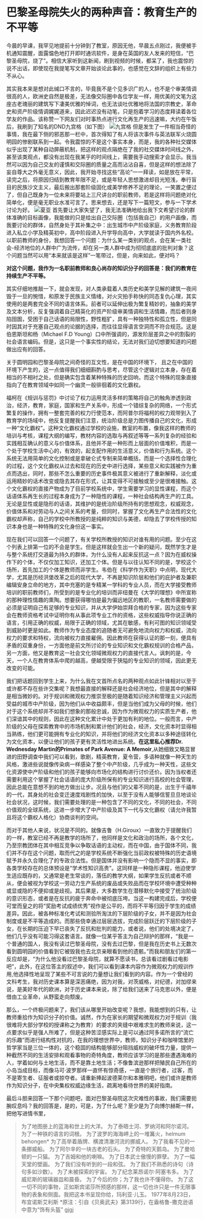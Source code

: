 # 巴黎圣母院失火的两种声音：教育生产的不平等
今晨的早课，我罕见地提前十分钟到了教室，原因无他，早晨五点刚过，我便被手机通知震醒，面露愠色地打开即时通讯软件，是身在英国的友人发来的短信，“巴黎圣母院，烧了”。相信大家听到这新闻，刷到视频的时候，都呆了，我也震惊的说不出话，即使现在我提笔写文章开始谈论此事的，也感觉在文辞的组织上有些力不从心。

其实我本来是想对此缄口不言的，毕竟我不是个见多识广的人，也不是个审美情调很高的人，欧洲史自然是极差，无法像交际圈中各位学友一样，用优美的文笔为这座古老瑰丽的建筑写下凄美优雅的悼词，也无法谈吐优雅地将法国的宗教史，革命史和资产阶级情调娓娓道来，因此迟迟没有动笔，只是抱着学习的态度拜读着各位学友的作品。该称赞一下网友们对时事热点进行文化再生产的迅速嘛，大约在午饭后，我刷到了知名的DND九宫格（如下图）
![九宫格](https://wechat-1255725648.cos.ap-shanghai.myqcloud.com/%E5%B7%B4%E9%BB%8E%E5%9C%A3%E6%AF%8D%E9%99%A2/1555406636645.jpeg)
但是发生了一件相当奇怪的事情，我在最下侧的邪恶那一栏中，首次得知了有人将该次事件与英法联军火烧圆明园的惨剧联系到一起。令我震惊的不是这个事实本身，而是，我的各种社交媒体似乎出现了某种自动屏蔽机制，把这样的观点隔绝在了我的社交媒体时间线之外，甚至该类观点，都没有出现在我某乎的时间线上，需要我手动搜索才会显示。我当然可以因为自己交友的谨慎和交际圈的质量之高而沾沾自喜，但是这样的想法除了妄自尊大之外毫无意义，因此，我开始寻找这些“高论”一一拜读，如是放在平常，读完之后，将原因归结到教育年限不足，或是年轻人思想激进却目光短浅，奉行盲目的民族沙文主义，最后搬出那套阶级固化或美学修养不足的理论，一笑置之便过了，但自己既身为一位未来将要站上三尺讲台的职前教师，若是这样将问题绝对化简单化，便是毫无职业水准可言了。思来想去，还是写下一篇短文，参与一下学术讨论为好。
![夏亚](https://wechat-1255725648.cos.ap-shanghai.myqcloud.com/%E5%B7%B4%E9%BB%8E%E5%9C%A3%E6%AF%8D%E9%99%A2/%E5%B1%8F%E5%B9%95%E6%88%AA%E5%9B%BE(2).png)
首先要让大家失望了，我无法准确地给出我下文希望讨论的群体准确的目标画像，我能做的只是给出自己交际圈（包括我自己）的用户画像，而我要讨论的群体，自然身处于其补集之中：出生城市中产阶级家庭，义务教育阶段进入私立小学及精英初中，高中阶段进入升学导向高中，大学就读于国内外名校。以职前教师的身份，我想回答一个问题：为什么某一类别的观点，会在某一类社会-经济地位的人群中广为流传，却在另一类人群中成为彻彻底底的批判对象？这个问题当然可以用“本来就该是这样”一笔带过，但是，向来如此，便对吗？

**对这个问题，我作为一名职前教师和良心尚存的知识分子的回答是：我们的教育在持续生产不平等。**

其实仔细地推敲一下，就会发现，对人类承载着人类历史和美学见解的建筑一夜间毁于一旦的惋惜，和原发于民族主义情绪，对火灾拍手称快的同态复仇心理，其实使用的是两套完全不同的语言体系。前者可以延伸出极为繁复精妙的，抽象的美学及文本分析，反复强调着自己精英化的资产阶级审美情调和生活情趣，而后者则身陷囹圄，受困于自己话语的局限性，野性粗犷，具有一种独特性和孤立性，但是同时因其对于充塞自己观点的论据的选择，而往往显得语言空洞而不符合规范。这是伯恩斯坦和杨（Michael F.D Young）口中所强调的，源发阶层差异之中的割裂的社会语言编码。但是，这只是一个事实性的结论，无法对我们迫切想要知道的问题做出应有的回答。

关于圆明园和巴黎圣母院之间奇怪的互文性，是在中国的环境下， 且之在中国的环境下产生的，这一点值得我们细细斟酌与思考，尽管这个逻辑对立本身，存在着相当的不相衬之处，但是确实包含着某种特殊的历史回响，而这个特殊的现象直接指向了在教育领域中如同一个幽灵一般徘徊着的文化霸权。

福柯在《规训与惩罚》中讨论了权力运用灵活多样的策略将自己的触角渗透到政治，经济，教育，家庭，国家和生产关系中，形成一个错综复杂的网络，一个形式繁复的操作，拥有一整套完善的权力行使范本，而阿普尔将福柯的权力观带到入了教育学的场域中，他反复提醒我们注意，统治阶级总是力图传播自己的文化，形成一种“文化霸权”。这种文化霸权通过学校的设施，教室的布置，像我这样的教师的培训与考核，课程大纲的编写，教材内容的选取与再叙述等等一系列复杂的经验和实践相互确认的意义与价值体系，且他并不是一种形而上层面的价值堆积，而是一个处于学校生活中心的，有效的，起支配作用的生活意义，价值和行为系统。这个系统无法用简单的文化控制或是拿破仑式专制来简单概括，而是一个选择性合理化的过程，这个文化霸权从过去和现在的历史中进行选择，某些意义和实践被作为重点而选出，同时，那些不怎么重要的历史事件极其意义被进行了重新解释，淡化或运用精妙的话术改变或隐去其存在形式，让其变得不可接触或至少是很难接触。这个文化霸权的直接产物成为了目前学校系统中，学生需要学习的显性课程，而这个话语体系再生长的过程本身成为了一种隐性的课程，一种社会结构再生产的工具。无论是显性或是隐形的话语，其维护的是统治阶级所持有的思想观念，权威观念，价值体系和对劳动与人之间关系的考量，但同时，掌握了文化再生产合法性的文化霸权却声称，自己的学校中所教授的是纯粹的知识与美德，却隐去了学校传授的知识本身也是一种特殊的文化身份这一事实。

现在我们可以回答一个问题了，有关学校所教授的知识对谁有用的问题。至少在这个列表上排第一位的不会是学生。但是这样就会生出一个新的疑问，既然学生才是与整个系统打交道最为持久的群体，为什么没有人起来反抗这一点？因为在威权操作下的个体，不仅仅加工知识，还加工个体。但是与以往认知不同的是，学校这个场所，首先加工的个体是教师而非学生。韦伯在《科学作为天职》中点明，现代大学，尤其是历经洪堡改革之后的现代大学，不再是知识阶层和他们的庇护者及兼职编辑安身立命的地方，其中充塞的是专精某一学科的专业人员，而在大学接受教师培训的职前教师们，所受到的是专业化的培训而非纽曼在《大学的理想》中所宣称的那种理性情趣的熏陶。想要获得哪怕是最为偏远地区的教职，一名教师需要做的必须是证明自己有足够的专业知识，并从大学伊始崇拜合格的专家，因为这些专家会在教师资格考试中证明你有从事此项专业工作的资格，这些权威指导你说正确的语言，引用正确的权威，局限于正确的领域，尤其在敏感，有利可图的知识领域受到威胁时更是如此。教师作为专业态度的追随者无可避免地流向权力和权威，流向权力的要求和特权，流向被权力直接雇佣。因此教师在获得认证的那一刻，便具有矛盾的双重身份，一方面他是前文所讨论的专业知识和文化霸权规训的合格产品，另一方面，他又是教育这一社会文化领域微观权力的直接代言人。讽刺的是，今天，一个人在教育体系中爬的越高，便越受限于狭隘的专业知识的领域，因此更无改变的可能。

我们把话题回到学生上来，为什么我在文首所点名的两种观点如此针锋相对以至于或许都不存在些许交集呢？我想最直接的解释还是社会经济地位，但是其中的解释是相当微妙的。对于规训和微观权力推崇至极的是随着知识经济和管理主义兴起而受益的城市中产阶级，因为他们从中收益颇丰，但是当他们成为父母的时候，他们对于这个系统却并不如我们想象的那般忠诚，因为作为微观权力的实质生产者，他们深谙其中的规则，因此在这种文化累计中处于更加有利的地位。一般而言，中产阶级的父母在探索教育中的市场机制和累计他们的社会，经济，文化资本时显得相当熟练，他们更可能拥有专业化的知识，并将他们的经济文化资本以多种途径转化为文化资本，以便让他们的孩子更有灵活性地进出系统。**在这里私心推荐Dr. Wednesday Martin的Primates of Park Avenue: A Memoir**,从她细致又略显冒进的田野调查中我们可以看到，歌剧，精英教育，夏令营，多语种就像一种天生的风格，激进些说就像传染病一样感染了整个中产阶级，几乎成为一种天性，这些文化资源使中产阶级和他们的孩子能够向市场化的结构进行讨价还价。因为当权者还需要利用这个掌握了社会话语的庞大阶级所保有的专业知识进行高校的社会管理，因此总能在意想不到的地方做出让步。况且与他们的父辈不同的是，出生于千禧年的一代，其身处的社会变迁速度戏剧性的加快，以至于没有人能够信誓旦旦地谈论社会状况，这时候，我们需要处理的是一种包含了不同的文化，不同的社会，不同价值观的全球系统，这进一步增大了中产阶级及其下一代与文化霸权（请允许我暂且将这个霸权人格化）协商谈判的空间。

而对于其他人来说，状况是不同的。就像吉鲁（H.Giroux）一直致力于提醒我们的一样，教室已经不再是教学的场所了，他同样是文化和政治的场所，各个文化，乃至宗教团体在其中相互竞争以争取话语的主动权，而在中国，由于国体不同，我们并不存在这个问题，取而代之的是学校系统不断强化当前政权被特殊的历史语境赋予并永久合理化了的专政合法性。但是国体并没有影响一个隐而不显的事实，即各类学校存在的总体预设是“学术性知识高贵”。这同样是一种隐形课程，他迫使学生适应既存的，又通常是老生常谈的，落伍的教学大纲，如果学生反抗或者不顺从，便会被视为学校这一劳动力生产系统的废品或失败品而在学校环境中遭受种种或显或隐的不便抑或是歧视。其后果是，大多数学生在潜移默化中接受了统治阶级的意识形态，或者是在反抗的疲于奔命中被彻底压垮。当这一构建完成后，学校便可堂而皇之的将“奖励考试成绩优秀”视作是公平的，而将不平等归因于学生的成绩差异。因此，被各种标准化考试和测验所淘汰的下层阶级的子女，并不是因为社会制度或是不平等造成的。而那些侥幸通过层层选拔，完成阶层跃迁的下层阶级的子女，在长期的压迫下早已丧失了反抗和批判的能力，或者说，他们的处境决定了，他们几乎没有可能习得这套语言。就像一位某乎答主为自己辩护的那样，“我是一个普通的国人，我没有读过巴黎圣母院，没有去过巴黎，但是我在历史书上无数次看到圆明园的价值看到它被毁我也去北京亲眼看到他的遗骸。”而我和朋友们的第一反应却是，“为什么他没看过巴黎圣母院，就算不愿读书，总该看过剧看过电影吧”，此外，在这位答主的叙述中，我们可以看到课本内容作为微观权力的规训作用,他选择性地呈现了某些不可言说的力量想让我们看到的内容。作为一个曾经的文科考生，我对历史课本算是深恶痛绝，因为对我，对茨威格，对纪德，对加缪来说，是美好年代的欧洲，对于历史课本来说，除了给我们送来了马克思以外，便是借由工业革命，从野蛮走向颓废。

那么，一个终极问题来了，我们该从哪里开始改变呢？我想，我能想到的只有，让教师重拾作为知识分子的价值。诚然，作为在家长的期望和微观权力对于规训（我很难将大部分学校的授课称之为教育）的要求的夹缝中艰难求生的教师来说，这一点要求似乎是强人所难了，但是这种苦涩感实际上是可以通过阿多诺所言的“流亡的乐趣”而进行结构性对抗的，在我的理想世界中，教师，知识分子和咖啡馆里的哲学家当是三位一体的，这个稳固的结构能够部分阻挡威权的破坏性力量，提供一种截然不同的生活安排和观看事物的奇特角度，教师应该学习的是那些遭遇海难的人，学着如何与土地生活，而不是靠土地生活；不像鲁滨逊那样把殖民自己所在的小岛当成目标，而像马可·波罗那样一直怀有惊奇感，一直是个旅行者，过客，而不是寄生者、征服者或掠夺者。请重新捧起波德莱尔和本雅明吧，他们或许是教师作为知识分子，在中央集权权威边缘生活，疏离地看待世界的美好指南。

最后斗胆来回答一下那个问题吧，面对巴黎圣母院这次灾难性的事故，我们需要扼腕叹息吗？我的回答是，是的，可是，为了什么呢？至少是为了向博尔赫斯一样，把他写进情书里，
> 为了地图册上的蓝海和世上的大洋。
为了泰晤士河、罗纳河和阿尔诺河。
为了一种铁的语言的词根。
为了波罗的海海岬上的一堆篝火，helmum behongen*
为了高举着盾牌、横渡清澈河流的挪威人。
为了我看不见的一条挪威船。
为了阿尔辛的一块古老的石头。
为了奇特的天鹅岛。
为了曼哈顿的一只猫。
为了吉姆和他的喇嘛。
为了日本武士傲慢的罪孽。
为了一幅天堂的壁画。
为了我们没有听到的一段和弦。
为了我们不熟悉的诗句（诗句多如沙数）。
为了未被探索的宇宙。
为了纪念莱昂诺尔·阿塞韦多。
为了威尼斯的玻璃器皿和晨昏。
为了今后的你；为了我也许不懂得你。
为了这一切不同的事物，正如斯宾诺莎所预感的那样，这一切也许只是一件无限事物的表象和侧面。我把这本书呈现你给，玛利亚·儿玉。
1977年8月23日，布宜诺斯艾利斯
*原注：引自《贝奥武夫》第3139行，在盎格鲁-撒克逊语中意为“饰有头盔”
gjgj